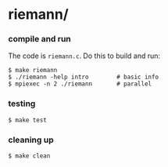 riemann/
========

### compile and run

The code is `riemann.c`.  Do this to build and run:

    $ make riemann
    $ ./riemann -help intro        # basic info
    $ mpiexec -n 2 ./riemann       # parallel

### testing

    $ make test

### cleaning up

    $ make clean


